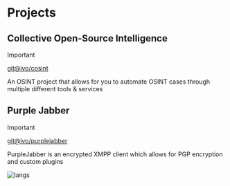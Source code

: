 # Projects

## Collective Open-Source Intelligence
> [!IMPORTANT]
> [git@ivo/cosint](https://github.com/cyivor/COSINT)
> 
> An OSINT project that allows for you to automate OSINT cases through multiple different tools & services

## Purple Jabber 
> [!IMPORTANT]
> [git@ivo/purplejabber](https://github.com/cyivor/purplejabber)
> 
> PurpleJabber is an encrypted XMPP client which allows for PGP encryption and custom plugins 


![langs](https://github-readme-stats.vercel.app/api/top-langs/?username=cyivor&layout=donut-vertical&theme=dracula)
